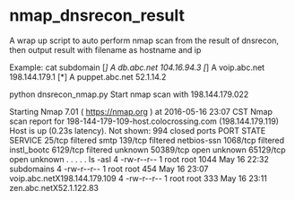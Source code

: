 # nmap_dnsrecon_result
A wrap up script to auto perform nmap scan from the result of dnsrecon, then output result with filename as hostname and ip

Example:
cat subdomain
[*] 	 A db.abc.net 104.16.94.3
[*] 	 A voip.abc.net 198.144.179.1
[*] 	 A puppet.abc.net 52.1.14.2

python dnsrecon_nmap.py
Start nmap scan with 198.144.179.022

Starting Nmap 7.01 ( https://nmap.org ) at 2016-05-16 23:07 CST
Nmap scan report for 198-144-179-109-host.colocrossing.com (198.144.179.119)
Host is up (0.23s latency).
Not shown: 994 closed ports
PORT      STATE    SERVICE
25/tcp    filtered smtp
139/tcp   filtered netbios-ssn
1068/tcp  filtered instl_bootc
6129/tcp  filtered unknown
50389/tcp open     unknown
65129/tcp open     unknown
.
.
.
.
.
ls -asl
4 -rw-r--r--  1 root root 1044 May 16 22:32 subdomains
4 -rw-r--r--  1 root root  454 May 16 23:07 voip.abc.netX198.144.179.109
4 -rw-r--r--  1 root root  333 May 16 23:11 zen.abc.netX52.1.122.83

